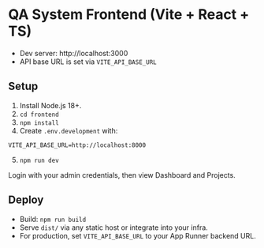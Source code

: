 # QA System Frontend (Vite + React + TS)

- Dev server: http://localhost:3000
- API base URL is set via `VITE_API_BASE_URL`

## Setup
1. Install Node.js 18+.
2. `cd frontend`
3. `npm install`
4. Create `.env.development` with:
```
VITE_API_BASE_URL=http://localhost:8000
```
5. `npm run dev`

Login with your admin credentials, then view Dashboard and Projects.

## Deploy
- Build: `npm run build`
- Serve `dist/` via any static host or integrate into your infra.
- For production, set `VITE_API_BASE_URL` to your App Runner backend URL.
